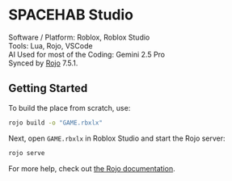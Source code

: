 # SPACEHAB Studio
Software / Platform: Roblox, Roblox Studio
<br>
Tools: Lua, Rojo, VSCode
<br>
AI Used for most of the Coding: Gemini 2.5 Pro
<br>
Synced by [Rojo](https://github.com/rojo-rbx/rojo) 7.5.1.

## Getting Started
To build the place from scratch, use:

```bash
rojo build -o "GAME.rbxlx"
```

Next, open `GAME.rbxlx` in Roblox Studio and start the Rojo server:

```bash
rojo serve
```

For more help, check out [the Rojo documentation](https://rojo.space/docs).
